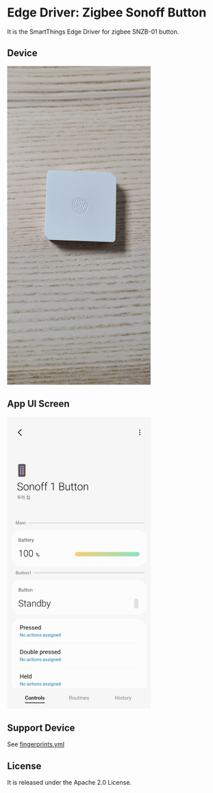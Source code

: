 # Edge Driver: Zigbee Sonoff Button
It is the SmartThings Edge Driver for zigbee SNZB-01 button.  

## Device
![device](resource/readme-images/device1.jpg)

## App UI Screen
![ui](resource/readme-images/app1.jpg)

## Support Device
See [fingerprints.yml](./fingerprints.yaml)

## License
It is released under the Apache 2.0 License.